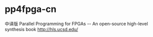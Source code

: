 # pp4fpga-cn
中译版 Parallel Programming for FPGAs -- An open-source high-level synthesis book http://hls.ucsd.edu/
